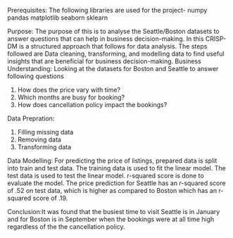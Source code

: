 
Prerequisites:
The following libraries are used for the project-
    numpy
    pandas
    matplotlib
    seaborn
    sklearn
    
Purpose:   The purpose of this is to analyse the Seattle/Boston datasets to answer questions that can help in business decision-making. In this CRISP-DM is a structured approach that follows for data analysis. The steps followed are Data cleaning, transforming, and modelling data to find useful insights that are beneficial for business decision-making. 
Business Understanding: Looking at the datasets for Boston and Seattle to answer following questions
1) How does the price vary with time?
2) Which months are busy for booking?
3) How does cancellation policy impact the bookings?

Data Prepration:
1) Filling missing data
2) Removing data
3) Transforming data

Data Modelling:
For predicting the price of listings, prepared data is split into train and test data. The training data is used to fit the linear model. The test data is used to test the linear model.  r-squared score is done to evaluate the model. The price prediction for Seattle has an r-squared score of .52 on test data, which is higher as compared to Boston which has an r-squared score of .19. 

Conclusion:It was found that the busiest time to visit Seattle is in January and for Boston is in September when the bookings were at all time high regardless of the the cancellation policy.
